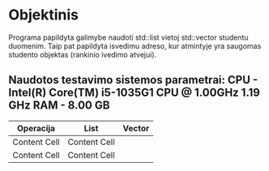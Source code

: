 # Objektinis
Programa papildyta galimybe naudoti std::list vietoj std::vector studentu duomenim. Taip pat papildyta isvedimu adreso, kur atmintyje yra saugomas studento objektas (rankinio ivedimo atvejui).

Naudotos testavimo sistemos parametrai: 
CPU - Intel(R) Core(TM) i5-1035G1 CPU @ 1.00GHz   1.19 GHz
RAM - 8.00 GB
---
| Operacija|List|Vector|
|---|---|---|
| Content Cell  | Content Cell  |
| Content Cell  | Content Cell  |

